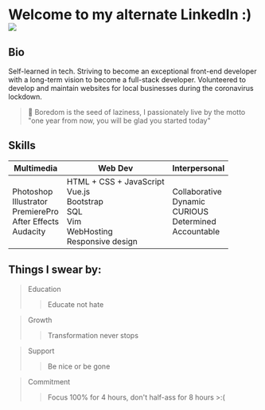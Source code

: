# Welcome to my alternate LinkedIn :) ![](https://komarev.com/ghpvc/?username=yuuchin&style=plastic&color=blue&label=visits:)

## Bio
Self-learned in tech. Striving to become an exceptional front-end developer with a long-term vision to become a full-stack developer. Volunteered to develop and maintain websites for local businesses during the coronavirus lockdown.
> 💭 Boredom is the seed of laziness, I passionately live by the motto "one year from now, you will be glad you started today"

## Skills

**Multimedia** | **Web Dev** | **Interpersonal**
------------ | ------------- | -------------
Photoshop<br> Illustrator <br> PremierePro <br> After Effects <br> Audacity | HTML + CSS + JavaScript <br> Vue.js <br> Bootstrap <br> SQL <br> Vim <br> WebHosting <br> Responsive design | Collaborative <br> Dynamic <br> CURIOUS <br> Determined <br> Accountable

## Things I swear by:
> Education
>> Educate not hate

> Growth
>> Transformation never stops

> Support
>> Be nice or be gone

> Commitment
>> Focus 100% for 4 hours, don't half-ass for 8 hours >:(
